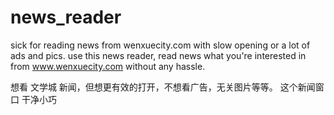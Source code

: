 # news_reader
sick for reading news from wenxuecity.com with slow opening or a lot of ads and pics. use this news reader, read news what you're interested in from www.wenxuecity.com without any hassle.

想看 文学城 新闻，但想更有效的打开，不想看广告，无关图片等等。
这个新闻窗口 干净小巧
